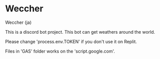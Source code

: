 # Weccher
Weccher (ja)

This is a discord bot project. This bot can get weathers around the world.

Please change 'process.env.TOKEN' if you don't use it on Replit. 

Files in 'GAS' folder works on the 'script.google.com'.
